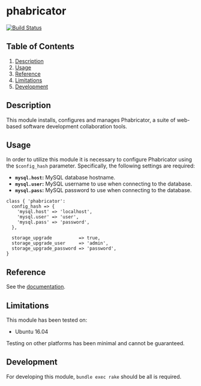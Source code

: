 # phabricator

[![Build Status](https://travis-ci.org/joshuaspence/puppet-phabricator.svg?branch=master)](https://travis-ci.org/joshuaspence/puppet-phabricator)

## Table of Contents

1. [Description](#description)
1. [Usage](#usage)
1. [Reference](#reference)
1. [Limitations](#limitations)
1. [Development](#development)

## Description

This module installs, configures and manages Phabricator, a suite of web-based
software development collaboration tools.

## Usage

In order to utilize this module it is necessary to configure Phabricator using
the `$config_hash` parameter. Specifically, the following settings are required:

- **`mysql.host`:** MySQL database hostname.
- **`mysql.user`:** MySQL username to use when connecting to the database.
- **`mysql.pass`:** MySQL password to use when connecting to the database.

```puppet
class { 'phabricator':
  config_hash => {
    'mysql.host' => 'localhost',
    'mysql.user' => 'user',
    'mysql.pass' => 'password',
  },

  storage_upgrade          => true,
  storage_upgrade_user     => 'admin',
  storage_upgrade_password => 'password',
}
```

## Reference

See the [documentation](https://joshuaspence.github.io/puppet-phabricator/).

## Limitations

This module has been tested on:

- Ubuntu 16.04

Testing on other platforms has been minimal and cannot be guaranteed.

## Development

For developing this module, `bundle exec rake` should be all is required.
